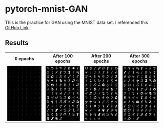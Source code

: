 # pytorch-mnist-GAN
This is the practice for GAN using the MNIST data set.
I referenced this [GitHub Link](https://github.com/lyeoni/pytorch-mnist-GAN).

## Results
|  <center> 0 epochs </center> |  <center>After 100 epochs</center> |  <center>After 200 epochs</center> | <center>After 300 epochs</center> |
|:--------:|:--------:|:--------:|:--------:|
|![alt text](samples/result_0.png) | ![alt text](samples/result_100.png) |![alt text](samples/result_200.png)| ![alt text](samples/result_300.png)|
